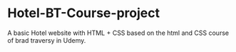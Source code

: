 # Hotel-BT-Course-project
A basic Hotel website with HTML + CSS based on the html and CSS course of brad traversy in Udemy.

